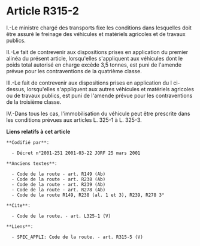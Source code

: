 # Article R315-2

I.-Le ministre chargé des transports fixe les conditions dans lesquelles doit être assuré le freinage des véhicules et
matériels agricoles et de travaux publics. 

II.-Le fait de contrevenir aux dispositions prises en application du premier alinéa du présent article, lorsqu'elles
s'appliquent aux véhicules dont le poids total autorisé en charge excède 3,5 tonnes, est puni de l'amende prévue pour les
contraventions de la quatrième classe. 

III.-Le fait de contrevenir aux dispositions prises en application du I ci-dessus, lorsqu'elles s'appliquent aux autres
véhicules et matériels agricoles ou de travaux publics, est puni de l'amende prévue pour les contraventions de la troisième
classe. 

IV.-Dans tous les cas, l'immobilisation du véhicule peut être prescrite dans les conditions prévues aux articles L. 325-1 à
L. 325-3.

**Liens relatifs à cet article**

	**Codifié par**:

	  - Décret n°2001-251 2001-03-22 JORF 25 mars 2001

	**Anciens textes**:

	  - Code de la route - art. R149 (Ab)
	  - Code de la route - art. R238 (Ab)
	  - Code de la route - art. R239 (Ab)
	  - Code de la route - art. R278 (Ab)
	  - Code de la route R149, R238 (al. 1 et 3), R239, R278 3°

	**Cite**:

	  - Code de la route. - art. L325-1 (V)

	**Liens**:

	  - SPEC_APPLI: Code de la route. - art. R315-5 (V)
